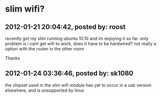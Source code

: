 # slim wifi?

## 2012-01-21 20:04:42, posted by: roost

recently got my slim running ubuntu 10.10 and im enjoying it so far. only problem is i cant get wifi to work, does it have to be hardwired? not really a option with the router in the other room  
   
 Thanks

## 2012-01-24 03:36:46, posted by: sk1080

the chipset used in the slim wifi module has yet to occur in a usb version elsewhere, and is unsupported by linux